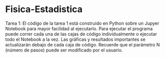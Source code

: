 # Fisica-Estadistica
Tarea 1: El código de la tarea 1 está construido en Python sobre un Jupyer Notebook para mayor facilidad al ejecutarlo. Para ejecutar el programa puede correr cada una de las cajas de código individualmente o ejecutar todo el Notebook a la vez. Las gráficas y resultados importantes se actualizarán debajo de cada caja de código. Recuerde que el parámetro N (número de pasos) puede ser modificado por el usuario.
